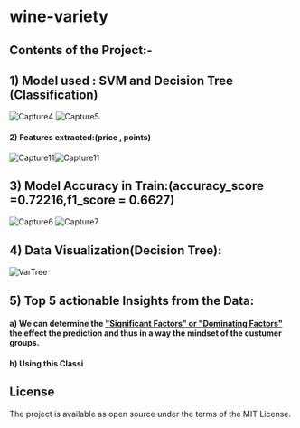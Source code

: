 # wine-variety
## Contents of the Project:-
## 1) Model used : SVM and Decision Tree (Classification)
![Capture4](https://user-images.githubusercontent.com/20925116/81508883-79cff900-9324-11ea-8924-86f8e08f323b.PNG)
![Capture5](https://user-images.githubusercontent.com/20925116/81508882-79376280-9324-11ea-9905-378639ba332a.PNG)
#### 2) Features extracted:(price , points)
![Capture11](https://user-images.githubusercontent.com/20925116/81508935-cb788380-9324-11ea-8e5a-21adea9e31a2.PNG)![Capture11](https://user-images.githubusercontent.com/20925116/81508935-cb788380-9324-11ea-8e5a-21adea9e31a2.PNG)
## 3) Model Accuracy in Train:(accuracy_score =0.72216,f1_score = 0.6627)
![Capture6](https://user-images.githubusercontent.com/20925116/81508809-06c68280-9324-11ea-8200-814ef4791a79.PNG)
![Capture7](https://user-images.githubusercontent.com/20925116/81508806-04642880-9324-11ea-97bc-3d7383080e14.PNG)
## 4) Data Visualization(Decision Tree):
![VarTree](https://user-images.githubusercontent.com/20925116/81509401-121bad00-9328-11ea-9b50-ee66404d3c27.png)
## 5) Top 5 actionable Insights from the Data:
#### a) We can determine the <u>"Significant Factors" or "Dominating Factors" </u> the effect the prediction and thus in a way the mindset of the custumer groups.
#### b) Using this Classi


## License
The project is available as open source under the terms of the MIT License.

